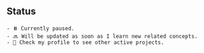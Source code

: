 ## Status
    - ⏸️ Currently paused.  
    - 🔜 Will be updated as soon as I learn new related concepts.
    - 📌 Check my profile to see other active projects.
